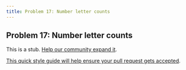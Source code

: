 ```yaml
---
title: Problem 17: Number letter counts
---
```

## Problem 17: Number letter counts

This is a stub. <a href='https://github.com/freecodecamp/guides/tree/master/src/pages/certifications/coding-interview-prep/project-euler/problem-17-number-letter-counts/index.md' target='_blank' rel='nofollow'>Help our community expand it</a>.

<a href='https://github.com/freecodecamp/guides/blob/master/README.md' target='_blank' rel='nofollow'>This quick style guide will help ensure your pull request gets accepted</a>.

<!-- The article goes here, in GitHub-flavored Markdown. Feel free to add YouTube videos, images, and CodePen/JSBin embeds  -->
